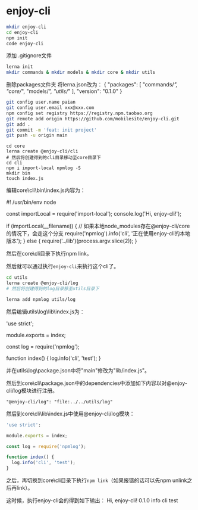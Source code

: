 # enjoy-cli

```bash
mkdir enjoy-cli
cd enjoy-cli
npm init
code enjoy-cli
```

添加 .gitignore文件

```bash
lerna init
mkdir commands & mkdir models & mkdir core & mkdir utils
```

删除packages文件夹
将lerna.json改为：
  {
    "packages": [
      "commands/*",
      "core/*",
      "models/*",
      "utils/*"
    ],
    "version": "0.1.0"
  }

```bash
git config user.name paian
git config user.email xxx@xxx.com
npm config set registry https://registry.npm.taobao.org
git remote add origin https://github.com/mobilesite/enjoy-cli.git
git add .
git commit -m 'feat: init project'
git push -u origin main
```

```
cd core
lerna create @enjoy-cli/cli
# 然后将创建得到的cli目录移动至core目录下
cd cli
npm i import-local npmlog -S
mkdir bin
touch index.js
```

编辑core\cli\bin\index.js内容为：

  #! /usr/bin/env node

  const importLocal = require('import-local');
  console.log('Hi, enjoy-cli!');

  if (importLocal(__filename)) {
    // 如果本地node_modules存在@enjoy-cli/core的情况下，会走这个分支
    require('npmlog').info('cli', '正在使用enjoy-cli的本地版本');
  } else {
    require('../lib')(process.argv.slice(2));
  }

然后在core\cli目录下执行npm link。

然后就可以通过执行`enjoy-cli`来执行这个cli了。

```bash
cd utils
lerna create @enjoy-cli/log
# 然后将创建得到的log目录移至utils目录下
```

```bash
lerna add npmlog utils/log
```

然后编辑utils\log\lib\index.js为：

  'use strict';

  module.exports = index;

  const log = require('npmlog');

  function index() {
    log.info('cli', 'test');
  }

并在utils\log\package.json中将"main"修改为"lib/index.js"。

然后到core\cli\package.json中的dependencies中添加如下内容以对@enjoy-cli/log模块进行注册。

```
"@enjoy-cli/log": "file:../../utils/log"
```

然后到core\cli\lib\index.js中使用@enjoy-cli/log模块：

```js
'use strict';

module.exports = index;

const log = require('npmlog');

function index() {
  log.info('cli', 'test');
}
```

之后，再切换到core\cli目录下执行`npm link`（如果报错的话可以先npm unlink之后再link）。

这时候，执行enjoy-cli会的得到如下输出：
  Hi, enjoy-cli!
  0.1.0
  info cli test

